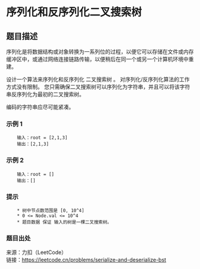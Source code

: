 # 序列化和反序列化二叉搜索树

## 题目描述

序列化是将数据结构或对象转换为一系列位的过程，以便它可以存储在文件或内存缓冲区中，或通过网络连接链路传输，以便稍后在同一个或另一个计算机环境中重建。

设计一个算法来序列化和反序列化 二叉搜索树 。 对序列化/反序列化算法的工作方式没有限制。 您只需确保二叉搜索树可以序列化为字符串，并且可以将该字符串反序列化为最初的二叉搜索树。

编码的字符串应尽可能紧凑。

### 示例 1

```text
    输入：root = [2,1,3]
    输出：[2,1,3]
```

### 示例 2

```text
    输入：root = []
    输出：[]
```

### 提示

```text
    * 树中节点数范围是 [0, 10^4]
    * 0 <= Node.val <= 10^4
    * 题目数据 保证 输入的树是一棵二叉搜索树。
```

### 题目出处

来源：力扣（LeetCode）  
链接：<https://leetcode.cn/problems/serialize-and-deserialize-bst>
